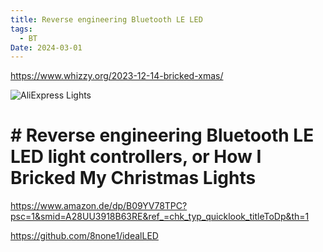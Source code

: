 ```yaml
---
title: Reverse engineering Bluetooth LE LED
tags:
  - BT
Date: 2024-03-01
---
```

<https://www.whizzy.org/2023-12-14-bricked-xmas/>

![AliExpress Lights](https://www.whizzy.org/wp-content/uploads/2023/12/aliex_lights.jpg)

#  # Reverse engineering Bluetooth LE LED light controllers, or How I Bricked My Christmas Lights

<https://www.amazon.de/dp/B09YV78TPC?psc=1&smid=A28UU3918B63RE&ref_=chk_typ_quicklook_titleToDp&th=1>

<https://github.com/8none1/idealLED> 